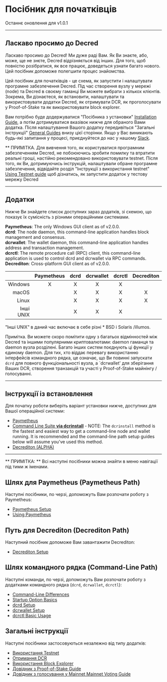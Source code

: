 # Посібник для початківців 

Останнє оновлення для v1.0.1

---

## Ласкаво просимо до Decred 

Ласкаво просимо до Decred! Ми дуже раді Вам. Як Ви знаєте, або, може, ще не знєте, Decred відрізняється від інших. Для того, щоб повністю розібратися, як все працює, доведеться узнати багато нового. Цей посібник допоможе полегшити процес знайомства.

Цей посібник для початківців - це схема, як запустити і налаштувати програмне забезпечення Decred. Під час створення вузлу у мережі (node) та Decred в своєму гаманці Ви можете вибрати з кількох клієнтів. Зокрема, Ви дізнаєтеся, як встановити, налаштувати та використовувати додатки Decred, як отримувати DCR, як проголосувати у Proof-of-Stake та як використовувати block explorer.

Вам потрібно буде додержуватися "Посібника з установки" [Installation Guide](#installation-guides), а потім дотримуватися вказівок нижче для обраного Вами додатка. Після налаштування Вашого додатку передивіться "Загальні інструкції" [General Guides](#general-guides) внизу цієї сторінки. Якщо у Вас виникають будь-які запитання у процесі, приєднуйтеся до нас у нашому [Slack](/support-directory.md#join-us-on-slack).

** ПРИМІТКА. Для вивчення того, як користуватися програмним забезпеченням Decred, не побоюючись зробити помилку та втратити реальні гроші, настійно рекомендовано використовувати testnet. Після того, як Ви, дотримуючись інструкцій, налаштували обране програмне забезпечення, відвідайте розділ "Інструкції з використання testnet" [Using Testnet guide](/getting-started/using-testnet.md) щоб дізнатись, як запустити додаток у тестову мережу Decred

---

## Додатки 

Нижче Ви знайдете список доступних зараз додатків, зі схемою, що показує їх сумісність з різними операційними системами.

**Paymetheus**: The only Windows GUI client as of v2.0.0. <br />
**dcrd**: The node daemon, this command-line application handles block management and consensus. <br />
**dcrwallet**: The wallet daemon, this command-line application handles address and transaction management. <br />
**dcrctl**: The remote procedure call (RPC) client, this command-line application is used to control dcrd and dcrwallet via RPC commands. <br />
**Decrediton**: Cross-platform GUI client as of v2.0.0.

|           | Paymetheus | dcrd | dcrwallet | dcrctl | Decrediton |
| ---------:|:----------:|:----:|:---------:|:------:|:-----------:|
| Windows   | X          | X    | X         | X      |             |
| macOS     |            | X    | X         | X      | X           |
| Linux     |            | X    | X         | X      | X           |
| Інші UNIX|            | X    | X         | X      |             |

"Інші UNIX" в даний час включає в себе різні * BSD і Solaris /illumos.

Примітка. Ви можете скоро помітити одну з багатьох відмінностей між Decred та іншими
популярними криптовалютами: daemon гаманця та daemon вузла розділені.
Багато інших систем поєднують ці функції у єдиному daemon.
Для тих, хто віддає перевагу використанню інтерфейсів командного рядка, це означає, що Ви повинні
запускати `dcrd` для повного функціональності вузла, а `dcrwallet' для зберігання Ваших DCR,
створення транзакцій та участі у  Proof-of-Stake майнінгу / голосуванні.

---

## Інструкції із встановлення 

Для початку роботи виберіть варіант установки нижче, доступних для Вашої операційної системи:

* [Paymetheus](/getting-started/user-guides/paymetheus.md)
* [Command Line Suite **via dcrinstall**](/getting-started/user-guides/cli-installation.md) - NOTE: The `dcrinstall` method is the fastest and easiest way to get a command-line node and wallet running. It is recommended and the command-line path setup guides below will assume you've used this method.
* [Decrediton (ALPHA)](/getting-started/user-guides/decrediton-setup.md)

---

** ПРИМІТКА: ** Всі наступні посібники можна знайти в меню навігації під тими ж іменами.

## Шлях для Paymetheus (Paymetheus Path) 

Наступні посібники, по черзі, допоможуть Вам розпочати роботу з Paymetheus:

* [Paymetheus Setup](/getting-started/user-guides/paymetheus.md)
* [Using Paymetheus](/getting-started/user-guides/using-paymetheus.md)

## Путь для Decrediton (Decrediton Path) 

Наступний посібник допоможе Вам завантажити Decrediton:

* [Decrediton Setup](/getting-started/user-guides/decrediton-setup.md)

## Шлях командного рядка (Command-Line Path) 

Наступні команди, по черзі, допоможуть Вам розпочати роботу з додатками командного рядка (`dcrd`, `dcrwallet`, `dcrctl`):

* [Command-Line Differences](/getting-started/cli-differences.md)
* [Startup Option Basics](/getting-started/startup-basics.md)
* [dcrd Setup](/getting-started/user-guides/dcrd-setup.md)
* [dcrwallet Setup](/getting-started/user-guides/dcrwallet-setup.md)
* [dcrctl Basic Usage](/getting-started/user-guides/dcrctl-basics.md)

## Загальні інструкції 

Наступні посібники застосовуються незалежно від типу додатків:

* [Використання Testnet](/getting-started/using-testnet.md)
* [Отримання DCR](/getting-started/obtaining-dcr.md)
* [Використання Block Explorer](/getting-started/using-the-block-explorer.md)
* [Довідник з Proof-of-Stake Guide](/mining/proof-of-stake.md)
* [Довідник з голосування у Mainnet Mainnet Voting Guide](/getting-started/user-guides/agenda-voting.md)
